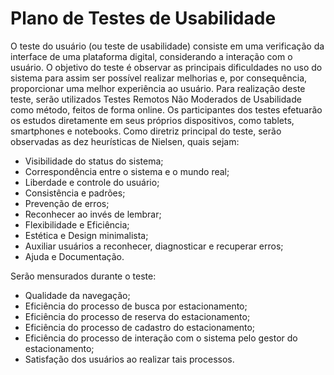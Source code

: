 # Plano de Testes de Usabilidade

O teste do usuário (ou teste de usabilidade) consiste em uma verificação da interface de uma plataforma digital, considerando a interação com o usuário.
O objetivo do teste é observar as principais dificuldades no uso do sistema para assim ser possível realizar melhorias e, por consequência, proporcionar uma melhor experiência ao usuário.
Para realização deste teste, serão utilizados Testes Remotos Não Moderados de Usabilidade como método, feitos de forma online. Os participantes dos testes efetuarão os estudos diretamente em seus próprios dispositivos, como tablets, smartphones e notebooks.
Como diretriz principal do teste, serão observadas as dez heurísticas de Nielsen, quais sejam:

- Visibilidade do status do sistema;
- Correspondência entre o sistema e o mundo real;
- Liberdade e controle do usuário;
- Consistência e padrões;
- Prevenção de erros;
- Reconhecer ao invés de lembrar;
- Flexibilidade e Eficiência;
- Estética e Design minimalista;
- Auxiliar usuários a reconhecer, diagnosticar e recuperar erros;
- Ajuda e Documentação.

Serão mensurados durante o teste:

- Qualidade da navegação;
- Eficiência do processo de busca por estacionamento;
- Eficiência do processo de reserva do estacionamento;
- Eficiência do processo de cadastro do estacionamento;
- Eficiência do processo de interação com o sistema pelo gestor do estacionamento;
- Satisfação dos usuários ao realizar tais processos.

